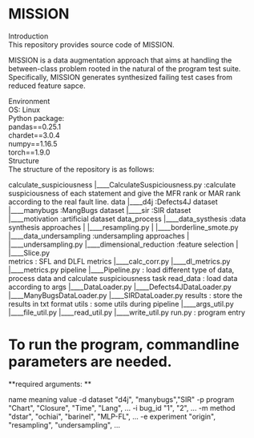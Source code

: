 # MISSION


Introduction  
This repository provides source code of MISSION.  

MISSION is a data augmentation approach that aims at handling the between-class problem rooted in the natural of the program test suite. Specifically, MISSION
 generates synthesized failing test cases from reduced feature sapce.  

Environment  
OS: Linux  
Python package:  
pandas==0.25.1  
chardet==3.0.4  
numpy==1.16.5  
torch==1.9.0  
Structure  
The structure of the repository is as follows:  

calculate_suspiciousness
|____CalculateSuspiciousness.py	:calculate suspiciousness of each statement and give the MFR rank or MAR rank according to the real fault line.
data
|____d4j :Defects4J dataset	
|____manybugs :MangBugs dataset	
|____sir :SIR dataset		
|____motivation :artificial dataset	
data_process
|____data_systhesis :data synthesis approaches
|    |____resampling.py
|    |____borderline_smote.py
|____data_undersampling :undersampling approaches
|	 |____undersampling.py
|____dimensional_reduction :feature selection
|	 |____Slice.py		
metrics : SFL and DLFL metrics
|____calc_corr.py
|____dl_metrics.py
|____metrics.py
pipeline
|____Pipeline.py : load different type of data, process data and calculate suspiciousness task
read_data : load data according to args
|____DataLoader.py
|____Defects4JDataLoader.py
|____ManyBugsDataLoader.py
|____SIRDataLoader.py
results : store the results in txt format
utils : some utils during pipeline
|____args_util.py
|____file_util.py
|____read_util.py
|____write_util.py
run.py : program entry

# To run the program, commandline parameters are needed.

**required arguments: **

name	meaning	value
-d	dataset	"d4j", "manybugs","SIR"
-p	program	"Chart", "Closure", "Time", "Lang", ...
-i	bug_id	"1", "2", ...
-m	method	"dstar", "ochiai", "barinel", "MLP-FL", ...
-e	experiment	"origin", "resampling", "undersampling", ...

